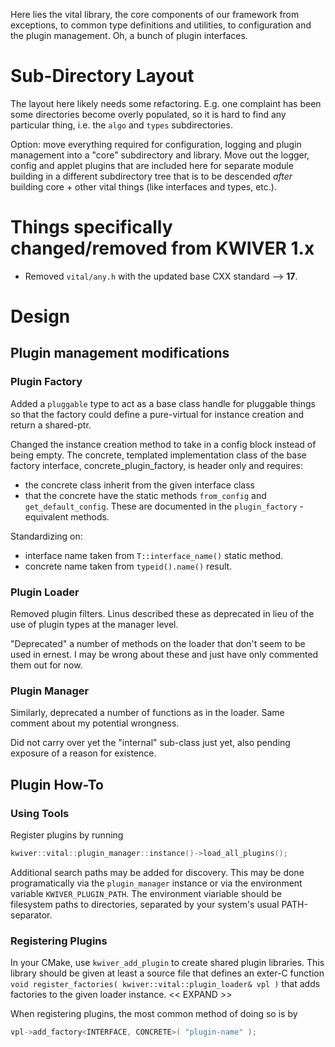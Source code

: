 Here lies the vital library, the core components of our framework from
exceptions, to common type definitions and utilities, to configuration and the
plugin management.
Oh, a bunch of plugin interfaces.

# Sub-Directory Layout
The layout here likely needs some refactoring.
E.g. one complaint has been some directories become overly populated, so it is
hard to find any particular thing, i.e. the `algo` and `types` subdirectories.

Option: move everything required for configuration, logging and plugin
management into a "core" subdirectory and library. Move out the logger, config
and applet plugins that are included here for separate module building in a
different subdirectory tree that is to be descended *after* building core +
other vital things (like interfaces and types, etc.).


# Things specifically changed/removed from KWIVER 1.x
* Removed `vital/any.h` with the updated base CXX standard --> **17**.


# Design

## Plugin management modifications
### Plugin Factory
Added a `pluggable` type to act as a base class handle for pluggable things so
that the factory could define a pure-virtual for instance creation and return a
shared-ptr.

Changed the instance creation method to take in a config block instead of
being empty.
The concrete, templated implementation class of the base factory interface,
concrete_plugin_factory, is header only and requires:
* the concrete class inherit from the given interface class
* that the concrete have the static methods `from_config` and
  `get_default_config`. These are documented in the `plugin_factory`
  -equivalent methods.

Standardizing on:
* interface name taken from `T::interface_name()` static method.
* concrete name taken from `typeid().name()` result.

### Plugin Loader
Removed plugin filters. Linus described these as deprecated in lieu of the use
of plugin types at the manager level.

"Deprecated" a number of methods on the loader that don't seem to be used in
ernest.
I may be wrong about these and just have only commented them out for now.

### Plugin Manager
Similarly, deprecated a number of functions as in the loader.
Same comment about my potential wrongness.

Did not carry over yet the "internal" sub-class just yet, also pending exposure
of a reason for existence.

## Plugin How-To
### Using Tools
Register plugins by running
```c++
kwiver::vital::plugin_manager::instance()->load_all_plugins();
```
Additional search paths may be added for discovery.
This may be done programatically via the `plugin_manager` instance or via
the environment variable `KWIVER_PLUGIN_PATH`.
The environment viariable should be filesystem paths to directories, separated
by your system's usual PATH-separator.

### Registering Plugins
In your CMake, use `kwiver_add_plugin` to create shared plugin libraries.
This library should be given at least a source file that defines an exter-C
function `void register_factories( kwiver::vital::plugin_loader& vpl )` that
adds factories to the given loader instance.
<< EXPAND >>

When registering plugins, the most common method of doing so is by
```c++
vpl->add_factory<INTERFACE, CONCRETE>( "plugin-name" );
```
